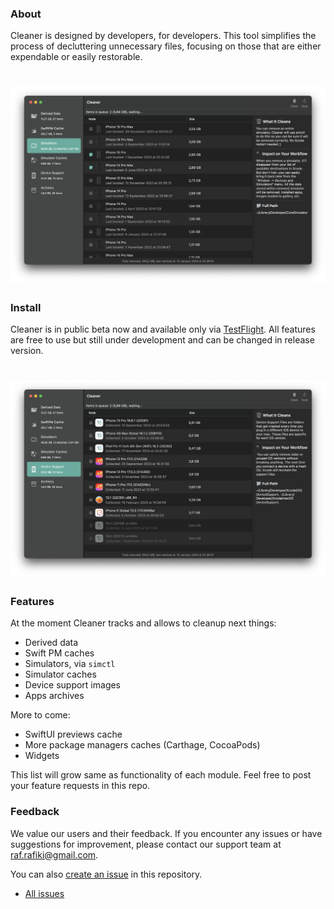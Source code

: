 ### About
Cleaner is designed by developers, for developers. This tool simplifies the process of decluttering unnecessary files, focusing on those that are either expendable or easily restorable.

# ![Cleaner](https://github.com/deszip/Cleaner-Tracker/raw/main/scr-1.png)

### Install
Cleaner is in public beta now and available only via [TestFlight](https://example.com).
All features are free to use but still under development and can be changed in release version.

# ![Cleaner](https://github.com/deszip/Cleaner-Tracker/raw/main/scr-2.png)

### Features
At the moment Cleaner tracks and allows to cleanup next things:
- Derived data
- Swift PM caches
- Simulators, via `simctl`
- Simulator caches
- Device support images
- Apps archives

More to come:
- SwiftUI previews cache
- More package managers caches (Carthage, CocoaPods)
- Widgets

This list will grow same as functionality of each module. Feel free to post your feature requests in this repo.

### Feedback
We value our users and their feedback. If you encounter any issues or have suggestions for improvement, please contact our support team at [raf.rafiki@gmail.com](mailto:raf.rafiki@gmail.com).

You can also [create an issue](https://github.com/deszip/Cleaner-Tracker/issues/new) in this repository.

* [All issues](https://github.com/deszip/Cleaner-Tracker/issues)
